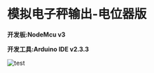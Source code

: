 # 模拟电子秤输出-电位器版

**开发板:NodeMcu v3**

**开发工具:Arduino IDE v2.3.3**



![test]([https://github.com/jhcla5438/Arduino/blob/main/esp8266/SerialPrint/Snipaste_2024-10-19_14-22-30.png](https://github.com/jhcla5438/Arduino/blob/main/esp8266/analogRead/esp8266_oled/demo.png))
